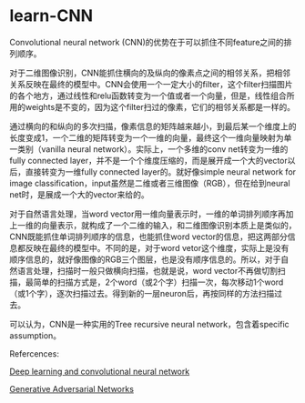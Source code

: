 # learn-CNN

Convolutional neural network (CNN)的优势在于可以抓住不同feature之间的排列顺序。

对于二维图像识别，CNN能抓住横向的及纵向的像素点之间的相邻关系，把相邻关系反映在最终的模型中。CNN会使用一个一定大小的filter，这个filter扫描图片的各个地方，通过线性和relu函数转变为一个值或者一个向量，但是，线性组合所用的weights是不变的，因为这个filter扫过的像素，它们的相邻关系都是一样的。

通过横向的和纵向的多次扫描，像素信息的矩阵越来越小，到最后某一个维度上的长度变成1，一个二维的矩阵转变为一个一维的向量，最终这个一维向量映射为单一类别（vanilla neural network）。实际上，一个多维的conv net转变为一维的fully connected layer，并不是一个个维度压缩的，而是展开成一个大的vector以后，直接转变为一维fully connected layer的。就好像simple neural network for image classification，input虽然是二维或者三维图像（RGB），但在给到neural net时，是展成一个大的vector来给的。

对于自然语言处理，当word vector用一维向量表示时，一维的单词排列顺序再加上一维的向量表示，就构成了一个二维的输入，和二维图像识别本质上是类似的，CNN既能抓住单词排列顺序的信息，也能抓住word vector的信息，把这两部分信息都反映在最终的模型中。不同的是，对于word vetor这个维度，实际上是没有顺序信息的，就好像图像的RGB三个图层，也是没有顺序信息的。所以，对于自然语言处理，扫描时一般只做横向扫描，也就是说，word vector不再做切割扫描，最简单的扫描方式是，2个word（或2个字）扫描一次，每次移动1个word（或1个字），逐次扫描过去。得到新的一层neuron后，再按同样的方法扫描过去。

可以认为，CNN是一种实用的Tree recursive neural network，包含着specific assumption。

Refercences:

[Deep learning and convolutional neural network](http://neuralnetworksanddeeplearning.com/chap6.html)

[Generative Adversarial Networks](https://channel9.msdn.com/Events/Neural-Information-Processing-Systems-Conference/Neural-Information-Processing-Systems-Conference-NIPS-2016/Generative-Adversarial-Networks)